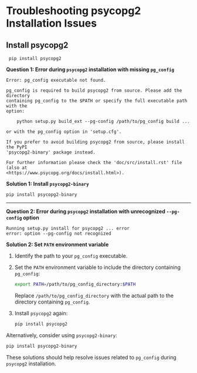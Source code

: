 # Troubleshooting psycopg2 Installation Issues

## Install psycopg2
``` pip install psycopg2```

**Question 1: Error during `psycopg2` installation with missing `pg_config`**

```plaintext
Error: pg_config executable not found.

pg_config is required to build psycopg2 from source. Please add the directory
containing pg_config to the $PATH or specify the full executable path with the
option:

    python setup.py build_ext --pg-config /path/to/pg_config build ...

or with the pg_config option in 'setup.cfg'.

If you prefer to avoid building psycopg2 from source, please install the PyPI
'psycopg2-binary' package instead.

For further information please check the 'doc/src/install.rst' file (also at
<https://www.psycopg.org/docs/install.html>).
```

**Solution 1: Install `psycopg2-binary`**

```bash
pip install psycopg2-binary
```

---

**Question 2: Error during `psycopg2` installation with unrecognized `--pg-config` option**

```plaintext
Running setup.py install for psycopg2 ... error
error: option --pg-config not recognized
```

**Solution 2: Set `PATH` environment variable**

1. Identify the path to your `pg_config` executable.

2. Set the `PATH` environment variable to include the directory containing `pg_config`:

   ```bash
   export PATH=/path/to/pg_config_directory:$PATH
   ```

   Replace `/path/to/pg_config_directory` with the actual path to the directory containing `pg_config`.

3. Install `psycopg2` again:

   ```bash
   pip install psycopg2
   ```

Alternatively, consider using `psycopg2-binary`:

```bash
pip install psycopg2-binary
```

These solutions should help resolve issues related to `pg_config` during `psycopg2` installation.
```
